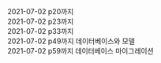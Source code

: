 2021-07-02 p20까지  
2021-07-02 p23까지  
2021-07-02 p33까지  
2021-07-02 p49까지 데이터베이스와 모델  
2021-07-02 p59까지 데이터베이스 마이그레이션  
